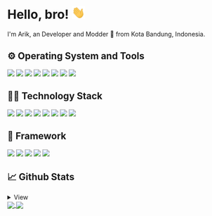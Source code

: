 # Hello, bro! <img src="https://raw.githubusercontent.com/ArikHn/ArikHn/master/wave.gif" width="30px">

I'm Arik, an Developer and Modder :rocket: from Kota Bandung, Indonesia.

## :gear: Operating System and Tools

![](https://img.shields.io/badge/Windows-informational?style=flat-square&logo=windows&logoColor=white&color=00AEFF)
![](https://img.shields.io/badge/Eclipse-informational?style=flat-square&logo=eclipse&logoColor=white&color=00AEFF)
![](https://img.shields.io/badge/SublimeText-informational?style=flat-square&logo=sublime-text&logoColor=white&color=00AEFF)
![](https://img.shields.io/badge/Git-informational?style=flat-square&logo=git&logoColor=white&color=00AEFF)
![](https://img.shields.io/badge/Gradle-informational?style=flat-square&logo=gradle&logoColor=white&color=00AEFF)
![](https://img.shields.io/badge/Maven-informational?style=flat-square&logo=apache-maven&logoColor=white&color=00AEFF)
![](https://img.shields.io/badge/Composer-informational?style=flat-square&logo=composer&logoColor=white&color=00AEFF)
![](https://img.shields.io/badge/npm-informational?style=flat-square&logo=npm&logoColor=white&color=00AEFF)

## :technologist: Technology Stack

![](https://img.shields.io/badge/Java-informational?style=flat-square&logo=java&logoColor=white&color=00AEFF)
![](https://img.shields.io/badge/PHP-informational?style=flat-square&logo=php&logoColor=white&color=00AEFF)
![](https://img.shields.io/badge/Json-informational?style=flat-square&logo=json&logoColor=white&color=00AEFF)
![](https://img.shields.io/badge/JavaScript-informational?style=flat-square&logo=javascript&logoColor=white&color=00AEFF)
![](https://img.shields.io/badge/Ruby-informational?style=flat-square&logo=ruby&logoColor=white&color=00AEFF)
![](https://img.shields.io/badge/Golang-informational?style=flat-square&logo=go&logoColor=white&color=00AEFF)
![](https://img.shields.io/badge/Python-informational?style=flat-square&logo=python&logoColor=white&color=00AEFF)
![](https://img.shields.io/badge/CSharp-informational?style=flat-square&logo=c-sharp&logoColor=white&color=00AEFF)

## :toolbox: Framework

![](https://img.shields.io/badge/Bootstrap-informational?style=flat-square&logo=bootstrap&logoColor=white&color=00AEFF)
![](https://img.shields.io/badge/CodeIgniter-informational?style=flat-square&logo=codeigniter&logoColor=white&color=00AEFF)
![](https://img.shields.io/badge/Hexo-informational?style=flat-square&logo=hexo&logoColor=white&color=00AEFF)
![](https://img.shields.io/badge/Hugo-informational?style=flat-square&logo=hugo&logoColor=white&color=00AEFF)
![](https://img.shields.io/badge/Jekyll-informational?style=flat-square&logo=jekyll&logoColor=white&color=00AEFF)

## &#x1f4c8; Github Stats

<details>
<summary> View </summary>
<a href="https://github.com/ArikHn/ArikHn">
  <img align="center" src="https://github-readme-stats.vercel.app/api/top-langs/?username=ArikHn&hide=html,tex,css,scss&&title_color=00AEFF&text_color=333&icon_color=00AEFF&bg_color=fffefe" />
</a>
<a href="https://github.com/ArikHn/ArikHn">
  <img align="center" src="https://github-readme-stats.vercel.app/api?username=ArikHn&show_icons=true&line_height=27&count_private=true&include_all_commits=true&title_color=00AEFF&text_color=333&icon_color=00AEFF&bg_color=fffefe" alt="ArikHn's GitHub Stats" />
</a>
</details>

<a href="https://github.com/ArikHn/mkdocs-templates">
  <img align="center" src="https://github-readme-stats.vercel.app/api/pin/?username=ArikHn&repo=mkdocs-templates&show_owner=true&title_color=00AEFF&text_color=333&icon_color=00AEFF&bg_color=fffefe" />
</a>


<a href="https://github.com/ArikHn/templates">
  <img align="center" src="https://github-readme-stats.vercel.app/api/pin/?username=ArikHn&repo=templates&show_owner=true&title_color=00AEFF&text_color=333&icon_color=00AEFF&bg_color=fffefe" />
</a>
